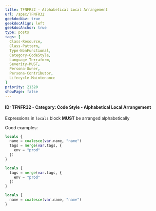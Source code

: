 ```yaml
---
title: TFNFR32 - Alphabetical Local Arrangement
url: /spec/TFNFR32
geekdocNav: true
geekdocAlign: left
geekdocAnchor: true
type: posts
tags: [
  Class-Resource,
  Class-Pattern,
  Type-NonFunctional,
  Category-CodeStyle,
  Language-Terraform,
  Severity-MUST,
  Persona-Owner,
  Persona-Contributor,
  Lifecycle-Maintenance
]
priority: 21320
showPage: false
---
```


#### ID: TFNFR32 - Category: Code Style - Alphabetical Local Arrangement

Expressions in `locals` block **MUST** be arranged alphabetically

Good examples:

```terraform
locals {
  name = coalesce(var.name, "name")
  tags = merge(var.tags, {
    env = "prod"
  })
}
```

```terraform
locals {
  tags = merge(var.tags, {
    env = "prod"
  })
}

locals {
  name = coalesce(var.name, "name")
}
```